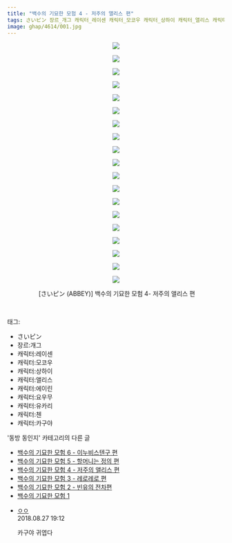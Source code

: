 ```yaml
---
title: "백수의 기묘한 모험 4 - 저주의 앨리스 편"
tags: さいピン 장르_개그 캐릭터_레이센 캐릭터_모코우 캐릭터_상하이 캐릭터_앨리스 캐릭터_에이린 캐릭터_요우무 캐릭터_유카리 캐릭터_첸 캐릭터_카구야 ABBEY 동방_동인지
image: ghap/4614/001.jpg
---
```

<div class="article">
<p style="text-align: center; clear: none; float: none;"><img src="{{ site.nasurl }}/ghap/4614/001.jpg"/></p>
<p style="text-align: center; clear: none; float: none;"><img src="{{ site.nasurl }}/ghap/4614/002.jpg"/></p>
<p style="text-align: center; clear: none; float: none;"><img src="{{ site.nasurl }}/ghap/4614/003.jpg"/></p>
<p style="text-align: center; clear: none; float: none;"><img src="{{ site.nasurl }}/ghap/4614/004.jpg"/></p>
<p style="text-align: center; clear: none; float: none;"><img src="{{ site.nasurl }}/ghap/4614/005.jpg"/></p>
<p style="text-align: center; clear: none; float: none;"><img src="{{ site.nasurl }}/ghap/4614/006.jpg"/></p>
<p style="text-align: center; clear: none; float: none;"><img src="{{ site.nasurl }}/ghap/4614/007.jpg"/></p>
<p style="text-align: center; clear: none; float: none;"><img src="{{ site.nasurl }}/ghap/4614/008.jpg"/></p>
<p style="text-align: center; clear: none; float: none;"><img src="{{ site.nasurl }}/ghap/4614/009.jpg"/></p>
<p style="text-align: center; clear: none; float: none;"><img src="{{ site.nasurl }}/ghap/4614/010.jpg"/></p>
<p style="text-align: center; clear: none; float: none;"><img src="{{ site.nasurl }}/ghap/4614/011.jpg"/></p>
<p style="text-align: center; clear: none; float: none;"><img src="{{ site.nasurl }}/ghap/4614/012.jpg"/></p>
<p style="text-align: center; clear: none; float: none;"><img src="{{ site.nasurl }}/ghap/4614/013.jpg"/></p>
<p style="text-align: center; clear: none; float: none;"><img src="{{ site.nasurl }}/ghap/4614/014.jpg"/></p>
<p style="text-align: center; clear: none; float: none;"><img src="{{ site.nasurl }}/ghap/4614/015.jpg"/></p>
<p style="text-align: center; clear: none; float: none;"><img src="{{ site.nasurl }}/ghap/4614/016.jpg"/></p>
<p style="text-align: center; clear: none; float: none;"><img src="{{ site.nasurl }}/ghap/4614/017.jpg"/></p>
<p style="text-align: center; clear: none; float: none;"><img src="{{ site.nasurl }}/ghap/4614/018.jpg"/></p>
<p style="text-align: center; clear: none; float: none;"><img src="{{ site.nasurl }}/ghap/4614/019.jpg"/></p>
<p style="text-align: center; clear: none; float: none;"> [さいピン (ABBEY)] 백수의 기묘한 모험 4- 저주의 앨리스 편</p>
<p><br/></p>
</div><div class="tagTrail">
<p>태그: </p>
<ul>
<li>さいピン</li>
<li>장르:개그</li>
<li>캐릭터:레이센</li>
<li>캐릭터:모코우</li>
<li>캐릭터:상하이</li>
<li>캐릭터:앨리스</li>
<li>캐릭터:에이린</li>
<li>캐릭터:요우무</li>
<li>캐릭터:유카리</li>
<li>캐릭터:첸</li>
<li>캐릭터:카구야</li>
</ul>
</div><div class="another">
<p>'동방 동인지' 카테고리의 다른 글</p>
<ul>
<li><a href="/2018-08-26-ghap_4616">백수의 기묘한 모험 6 - 이누비스텐구 편</a></li>
<li><a href="/2018-08-26-ghap_4615">백수의 기묘한 모험 5 - 할머니는 정의 편</a></li>
<li><a href="/2018-08-26-ghap_4614">백수의 기묘한 모험 4 - 저주의 앨리스 편</a></li>
<li><a href="/2018-08-26-ghap_4613">백수의 기묘한 모험 3 - 레로레로 편</a></li>
<li><a href="/2018-08-26-ghap_4612">백수의 기묘한 모험 2 - 빈유의 전차편</a></li>
<li><a href="/2018-08-26-ghap_4611">백수의 기묘한 모험 1</a></li>
</ul>
</div><div class="cb_module cb_fluid">
<div class="cb_wrt cb_profile">
<div class="comment">
<ul>
<li class="cb_thumb_off" id="comment15319004">
<div class="cb_comment_area">
<div class="cb_info_area">
<div class="cb_section">
<span class="cb_nick_name"> <a href="http://." onclick="return openLinkInNewWindow(this)">ㅇㅇ</a></span>
</div>
<div class="cb_section">
<span class="cb_date">2018.08.27 19:12 </span>
</div>
</div>
<div class="cb_dsc_comment">
<p class="cb_dsc">
											카구야 귀엽다
										</p>
</div>
</div></li>
</ul>
</div>
</div><!-- commentList close -->
</div>